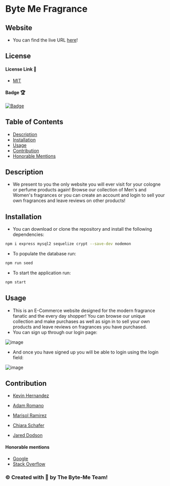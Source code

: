 # Byte Me Fragrance

## Website
- You can find the live URL [here](https://byteme-ecommerce.herokuapp.com/)!

## License


#### License Link 🎫

- [MIT](https://choosealicense.com/licenses/mit/)

#### Badge 🏆

[![Badge](https://img.shields.io/badge/license-MIT-brightgreen/)](https://img.shields.io/badge/license-MIT-brightgreen/)

## Table of Contents

- [Description](#description)
- [Installation](#installation)
- [Usage](#usage)
- [Contribution](#contribution)
- [Honorable Mentions](#honorable-mentions)

## Description

- We present to you the only website you will ever visit for your cologne or perfume products again! Browse our collection of Men's and Women's fragrances or you can create an account and login to sell your own fragrances and leave reviews on other products! 

## Installation

- You can download or clone the repository and install the following dependencies:
```bash
npm i express mysql2 sequelize crypt --save-dev nodemon
```
- To populate the database run:
```bash
npm run seed
```
- To start the application run: 
```bash
npm start
```

## Usage

- This is an E-Commerce website designed for the modern fragrance fanatic and the every day shopper! You can browse our unique collection and make purchases as well as sign in to sell your own products and leave reviews on fragrances you have purchased.
- You can sign up through our login page:

![image](https://user-images.githubusercontent.com/84286137/142689681-5dbed39b-c687-4804-af2f-21c700f7cf85.png)

- And once you have signed up you will be able to login using the login field:

![image](https://user-images.githubusercontent.com/84286137/142689928-fee61f17-b89f-4992-9a6f-a7506f9eda38.png)

## Contribution

- [Kevin Hernandez](https://github.com/Kevin-Hernandez-Garza)
  
- [Adam Romano](https://github.com/AdamRomano89)
  
- [Marisol Ramirez](https://github.com/MarisolRamirez1031)
  
- [Chiara Schafer](https://github.com/ChiaraNS)
  
- [Jared Dodson](https://github.com/jareddodson)

#### Honorable mentions
- [Google](https://google.com)
- [Stack Overflow](https://stackoverflow.com)
  

### © Created with 💜 by The Byte-Me Team!
